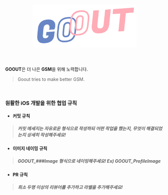 ## <p align="center"> <img src="READMEImage/AppIcon.png" width="330px"> </p>

<br>

**GOOUT**은 더 나은 **GSM**을 위해 노력합니다.
> Goout tries to make better GSM.

<br>

### 원활한 iOS 개발을 위한 협업 규칙

- #### 커밋 규칙
> ##### 커밋 메세지는 자유로운 형식으로 작성하되 어떤 작업을 했는지, 무엇이 해결되었는지 상세히 작성해주세요!

- #### 이미지 네이밍 규칙
> ##### GOOUT_###Image 형식으로 네이밍해주세요! Ex) GOOUT_ProfileImage

- #### PR 규칙
> ##### 최소 두명 이상의 리뷰어를 추가하고 라벨을 추가해주세요!



